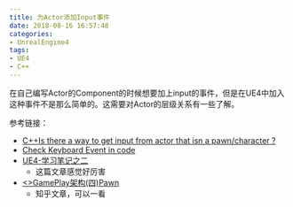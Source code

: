 ```yaml
---
title: 为Actor添加Input事件
date: 2018-08-16 16:57:48
categories:
- UnrealEngine4
tags:
- UE4
- C++
---
```

在自己编写Actor的Component的时候想要加上input的事件，但是在UE4中加入这种事件不是那么简单的。这需要对Actor的层级关系有一些了解。

<!--more-->

参考链接：
- [C++Is there a way to get input from actor that isn a pawn/character ?](https://answers.unrealengine.com/questions/181782/c-is-there-a-way-to-get-input-from-actor-that-isn.html)
- [Check Keyboard Event in code](https://answers.unrealengine.com/questions/166084/check-keyboard-events-in-code.html)
- [UE4-学习笔记之二](sirokuma.cc/?p=567)
    - 这篇文章感觉好厉害
- [<<InsideUE4>>GamePlay架构(四)Pawn](https://zhuanlan.zhihu.com/p/23321666)
    - 知乎文章，可以一看

